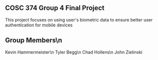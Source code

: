 ## COSC 374 Group 4 Final Project
This project focuses on using user's biometric data to ensure better user authentication for mobile devices
## Group Members\n
Kevin Hammermeister\n
Tyler Begg\n
Chad Hollens\n
John Zielinski
